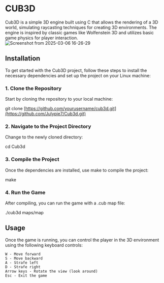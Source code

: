 # CUB3D
Cub3D is a simple 3D engine built using C that allows the rendering of a 3D world, simulating raycasting techniques for creating 3D environments. The engine is inspired by classic games like Wolfenstein 3D and utilizes basic game physics for player interaction.
![Screenshot from 2025-03-06 16-26-29](https://github.com/user-attachments/assets/5292eb86-2032-435d-856c-f1d1a4bfc0b2)

## Installation

To get started with the Cub3D project, follow these steps to install the necessary dependencies and set up the project on your Linux machine:
### 1. Clone the Repository

Start by cloning the repository to your local machine:

git clone [https://github.com/yourusername/cub3d.git](https://github.com/Julypie7/Cub3d.git)

### 2. Navigate to the Project Directory

Change to the newly cloned directory:

cd Cub3d

### 3. Compile the Project

Once the dependencies are installed, use make to compile the project:

make

### 4. Run the Game

After compiling, you can run the game with a .cub map file:

./cub3d maps/map

## Usage

Once the game is running, you can control the player in the 3D environment using the following keyboard controls:

    W - Move forward
    S - Move backward
    A - Strafe left
    D - Strafe right
    Arrow keys - Rotate the view (look around)
    Esc - Exit the game
